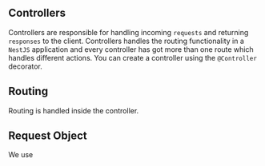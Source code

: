 ## Controllers

Controllers are responsible for handling incoming `requests` and returning `responses` to the client.
Controllers handles the routing functionality in a `NestJS` application and every controller has got more than one route which handles different actions.
You can create a controller using the `@Controller` decorator.

## Routing
Routing is handled inside the controller.

## Request Object

We use 